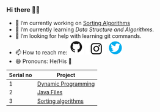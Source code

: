 ### Hi there 👋👋

- 🔭 I’m currently working on <a href = "https://github.com/tusharjain01/SortingAlgorithms">Sorting Algorithms</a>
- 🌱 I’m currently learning *Data Structure and Algorithms*.
- 🤔 I’m looking for help with learning git commands.
- 📫 How to reach me: 
<a href="https://github.com/tusharjain01?tab=repositories"> <img height="40" src="github2.png"></a> 
<a href="https://www.instagram.com/itsmetusharjain/"> <img height ="30" src= "Instagram.png"></a>
<a href="https://twitter.com/iamtusharjain1"> <img height = "35" src="Twitter.png"></a> 
- 😄 Pronouns: He/His 👦

| Serial no | Project |
| --------- | ------- | 
| 1 | <a href = "https://github.com/tusharjain01/DynamicProgramming"> Dynamic Programming </a> |
| 2 | <a href = "https://github.com/tusharjain01/Java-Files"> Java Files </a> |
| 3 | <a href = "https://github.com/tusharjain01/SortingAlgorithms"> Sorting algorithms </a> | 


